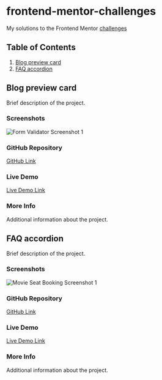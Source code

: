 # frontend-mentor-challenges
My solutions to the Frontend Mentor [challenges](https://www.frontendmentor.io/challenges)

## Table of Contents

1. [Blog preview card](#blog-preview-card)
2. [FAQ accordion](#faq-accordion)

## Blog preview card <a name="blog-preview-card"></a>

Brief description of the project.

### Screenshots
![Form Validator Screenshot 1](./screenshots/form-validator-1.png)

### GitHub Repository
[GitHub Link](https://github.com/UnionPAC/blog-preview-card)

### Live Demo
[Live Demo Link](https://unionpac.github.io/blog-preview-card/)

### More Info
Additional information about the project.

## FAQ accordion <a name="faq-accordion"></a>

Brief description of the project.

### Screenshots
![Movie Seat Booking Screenshot 1](./screenshots/movie-seat-booking-1.png)

### GitHub Repository
[GitHub Link](https://github.com/UnionPAC/faq-accordion)

### Live Demo
[Live Demo Link]()

### More Info
Additional information about the project.

